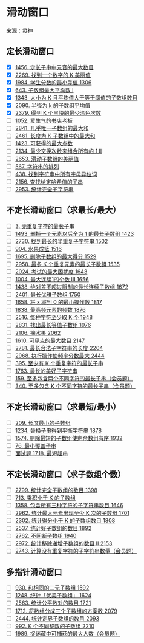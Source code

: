 # 滑动窗口
来源：[灵神](https://leetcode.cn/circle/discuss/0viNMK/)
## 定长滑动窗口
- [x] [1456. 定长子串中元音的最大数目](https://leetcode.cn/problems/maximum-number-of-vowels-in-a-substring-of-given-length/)
- [x] [2269. 找到一个数字的 K 美丽值](https://leetcode.cn/problems/find-the-k-beauty-of-a-number/)
- [x] [1984. 学生分数的最小差值 1306](https://leetcode.cn/problems/minimum-difference-between-highest-and-lowest-of-k-scores/)
- [x] [643. 子数组最大平均数 I](https://leetcode.cn/problems/maximum-average-subarray-i/)
- [x] [1343. 大小为 K 且平均值大于等于阈值的子数组数目](https://leetcode.cn/problems/number-of-sub-arrays-of-size-k-and-average-greater-than-or-equal-to-threshold/)
- [x] [2090. 半径为 k 的子数组平均值](https://leetcode.cn/problems/k-radius-subarray-averages/)
- [x] [2379. 得到 K 个黑块的最少涂色次数](https://leetcode.cn/problems/minimum-recolors-to-get-k-consecutive-black-blocks/)
- [ ] [1052. 爱生气的书店老板](https://leetcode.cn/problems/grumpy-bookstore-owner/)
- [ ] [2841. 几乎唯一子数组的最大和](https://leetcode.cn/problems/maximum-sum-of-almost-unique-subarray/)
- [ ] [2461. 长度为 K 子数组中的最大和](https://leetcode.cn/problems/maximum-sum-of-distinct-subarrays-with-length-k/)
- [ ] [1423. 可获得的最大点数](https://leetcode.cn/problems/maximum-points-you-can-obtain-from-cards/)
- [ ] [2134. 最少交换次数来组合所有的 1 II](https://leetcode.cn/problems/minimum-swaps-to-group-all-1s-together-ii/)
- [ ] [2653. 滑动子数组的美丽值](https://leetcode.cn/problems/sliding-subarray-beauty/)
- [ ] [567. 字符串的排列](https://leetcode.cn/problems/permutation-in-string/)
- [ ] [438. 找到字符串中所有字母异位词](https://leetcode.cn/problems/find-all-anagrams-in-a-string/)
- [ ] [2156. 查找给定哈希值的子串](https://leetcode.cn/problems/find-substring-with-given-hash-value/)
- [ ] [2953. 统计完全子字符串](https://leetcode.cn/problems/count-complete-substrings/)

## 不定长滑动窗口（求最长/最大）
- [ ] [3. 无重复字符的最长子串](https://leetcode.cn/problems/longest-substring-without-repeating-characters/)
- [ ] [1493. 删掉一个元素以后全为 1 的最长子数组 1423](https://leetcode.cn/problems/longest-subarray-of-1s-after-deleting-one-element/)
- [ ] [2730. 找到最长的半重复子字符串 1502](https://leetcode.cn/problems/find-the-longest-semi-repetitive-substring/)
- [ ] [904. 水果成篮 1516](https://leetcode.cn/problems/fruit-into-baskets/)
- [ ] [1695. 删除子数组的最大得分 1529](https://leetcode.cn/problems/maximum-erasure-value/)
- [ ] [2958. 最多 K 个重复元素的最长子数组 1535](https://leetcode.cn/problems/length-of-longest-subarray-with-at-most-k-frequency/)
- [ ] [2024. 考试的最大困扰度 1643](https://leetcode.cn/problems/maximize-the-confusion-of-an-exam/)
- [ ] [1004. 最大连续1的个数 III 1656](https://leetcode.cn/problems/max-consecutive-ones-iii/)
- [ ] [1438. 绝对差不超过限制的最长连续子数组 1672](https://leetcode.cn/problems/longest-continuous-subarray-with-absolute-diff-less-than-or-equal-to-limit/)
- [ ] [2401. 最长优雅子数组 1750](https://leetcode.cn/problems/longest-nice-subarray/)
- [ ] [1658. 将 x 减到 0 的最小操作数 1817](https://leetcode.cn/problems/minimum-operations-to-reduce-x-to-zero/)
- [ ] [1838. 最高频元素的频数 1876](https://leetcode.cn/problems/frequency-of-the-most-frequent-element/)
- [ ] [2516. 每种字符至少取 K 个 1948](https://leetcode.cn/problems/take-k-of-each-character-from-left-and-right/)
- [ ] [2831. 找出最长等值子数组 1976](https://leetcode.cn/problems/find-the-longest-equal-subarray/)
- [ ] [2106. 摘水果 2062](https://leetcode.cn/problems/maximum-fruits-harvested-after-at-most-k-steps/)
- [ ] [1610. 可见点的最大数目 2147](https://leetcode.cn/problems/maximum-number-of-visible-points/)
- [ ] [2781. 最长合法子字符串的长度 2204](https://leetcode.cn/problems/length-of-the-longest-valid-substring/)
- [ ] [2968. 执行操作使频率分数最大 2444](https://leetcode.cn/problems/apply-operations-to-maximize-frequency-score/)
- [ ] [395. 至少有 K 个重复字符的最长子串](https://leetcode.cn/problems/longest-substring-with-at-least-k-repeating-characters/)
- [ ] [1763. 最长的美好子字符串](https://leetcode.cn/problems/longest-nice-substring/)
- [ ] [159. 至多包含两个不同字符的最长子串（会员题）](https://leetcode.cn/problems/longest-substring-with-at-most-two-distinct-characters/)
- [ ] [340. 至多包含 K 个不同字符的最长子串（会员题）](https://leetcode.cn/problems/longest-substring-with-at-most-k-distinct-characters/)

## 不定长滑动窗口（求最短/最小）
- [ ] [209. 长度最小的子数组](https://leetcode.cn/problems/minimum-size-subarray-sum/)
- [ ] [1234. 替换子串得到平衡字符串 1878](https://leetcode.cn/problems/replace-the-substring-for-balanced-string/)
- [ ] [1574. 删除最短的子数组使剩余数组有序 1932](https://leetcode.cn/problems/shortest-subarray-to-be-removed-to-make-array-sorted/)
- [ ] [76. 最小覆盖子串](https://leetcode.cn/problems/minimum-window-substring/)
- [ ] [面试题 17.18. 最短超串](https://leetcode.cn/problems/shortest-supersequence-lcci/)

## 不定长滑动窗口（求子数组个数）
- [ ] [2799. 统计完全子数组的数目 1398](https://leetcode.cn/problems/count-complete-subarrays-in-an-array/)
- [ ] [713. 乘积小于 K 的子数组](https://leetcode.cn/problems/subarray-product-less-than-k/)
- [ ] [1358. 包含所有三种字符的子字符串数目 1646](https://leetcode.cn/problems/number-of-substrings-containing-all-three-characters/)
- [ ] [2962. 统计最大元素出现至少 K 次的子数组 1701](https://leetcode.cn/problems/count-subarrays-where-max-element-appears-at-least-k-times/)
- [ ] [2302. 统计得分小于 K 的子数组数目 1808](https://leetcode.cn/problems/count-subarrays-with-score-less-than-k/)
- [ ] [2537. 统计好子数组的数目 1892](https://leetcode.cn/problems/count-the-number-of-good-subarrays/)
- [ ] [2762. 不间断子数组 1940](https://leetcode.cn/problems/continuous-subarrays/)
- [ ] [2972. 统计移除递增子数组的数目 II 2153](https://leetcode.cn/problems/count-the-number-of-incremovable-subarrays-ii/)
- [ ] [2743. 计算没有重复字符的子字符串数量（会员题）](https://leetcode.cn/problems/count-substrings-without-repeating-character/)

## 多指针滑动窗口
- [ ] [930. 和相同的二元子数组 1592](https://leetcode.cn/problems/binary-subarrays-with-sum/)
- [ ] [1248. 统计「优美子数组」 1624](https://leetcode.cn/problems/count-number-of-nice-subarrays/)
- [ ] [2563. 统计公平数对的数目 1721](https://leetcode.cn/problems/count-the-number-of-fair-pairs/)
- [ ] [1712. 将数组分成三个子数组的方案数 2079](https://leetcode.cn/problems/ways-to-split-array-into-three-subarrays/)
- [ ] [2444. 统计定界子数组的数目 2093](https://leetcode.cn/problems/count-subarrays-with-fixed-bounds/)
- [ ] [992. K 个不同整数的子数组 2210](https://leetcode.cn/problems/subarrays-with-k-different-integers/)
- [ ] [1989. 捉迷藏中可捕获的最大人数（会员题）](https://leetcode.cn/problems/maximum-number-of-people-that-can-be-caught-in-tag/)
